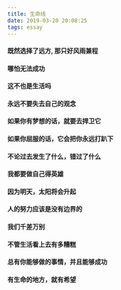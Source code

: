 ```yaml
---
title: 生命线
date: 2019-03-20 20:08:25
tags: essay
---
```


#### 既然选择了远方, 那只好风雨兼程
#### 哪怕无法成功
#### 这不也是生活吗
#### 永远不要失去自己的观念

#### 如果你有梦想的话，就要去捍卫它
#### 如果你屈服的话，它会把你永远打趴下

#### 不论过去发生了什么，错过了什么
#### 我都要做自己得英雄
#### 因为明天，太阳将会升起

#### 人的努力应该是没有边界的
#### 我们千差万别
#### 不管生活看上去有多糟糕
#### 总有你能够做的事情，并且能够成功
#### 有生命的地方，就有希望
